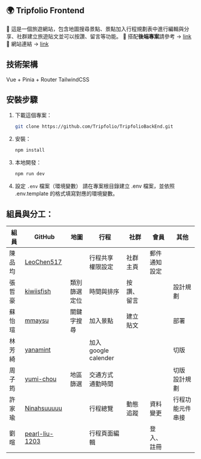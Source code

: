 ## 🌍 Tripfolio Frontend

📌 這是一個旅遊網站，包含地圖搜尋景點、景點加入行程規劃表中進行編輯與分享、社群建立旅遊貼文並可以按讚、留言等功能。
📌 搭配**後端專案**請參考 → [link](https://github.com/Tripfolio/TripfolioBackEnd)
📌 網站連結 → [link](https://tripfolioo.netlify.app/)

## 技術架構
Vue + Pinia + Router
TailwindCSS

## 安裝步驟

1. 下載這個專案：
   ```bash
   git clone https://github.com/Tripfolio/TripfolioBackEnd.git
   ```
2. 安裝：
   ```bash
   npm install
   ```
3. 本地開發：
   ```bash
   npm run dev
   ```
4. 設定 `.env` 檔案（環境變數）
請在專案根目錄建立 .env 檔案，並依照 .env.template 的格式填寫對應的環境變數。

## 組員與分工：

| 組員 | GitHub | 地圖 | 行程 | 社群 |會員 |其他|
| --- | ---    | --- | --- |  --- |--- |--- |
| 陳品均 |[LeoChen517](https://github.com/LeoChen517)  | | 行程共享<br>權限設定 |社群主頁 |郵件通知<br>設定 ||
| 張哲豪 |[kiwiisfish](https://github.com/kiwiisfish)  | 類別篩選<br>定位 | 時間與排序 |按讚、留言 ||設計規劃|
| 蘇怡瑄 |[mmaysu](https://github.com/mmaysu)  | 關鍵字搜尋 | 加入景點 | 建立貼文||部署|
| 林芳綺 |[yanamint](https://github.com/yanamint)  || 加入<br>google calender|||切版|
| 周子筠 |[yumi-chou](https://github.com/yumi-chou) | 地區篩選 | 交通方式<br>通勤時間 || |切版<br>設計規劃|
| 許家瑜 |[Ninahsuuuuu](https://github.com/Ninahsuuuuu)|| 行程總覽 |動態追蹤| 資料變更 |行程功能元件串接 ||
| 劉暄  | [pearl-liu-1203](https://github.com/pearl-liu-1203)|  | 行程頁面編輯 || 登入、註冊  ||